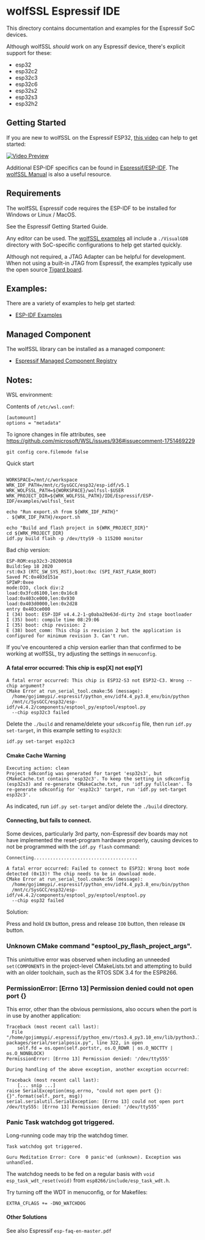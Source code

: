 

# wolfSSL Espressif IDE

This directory contains documentation and examples for the Espressif SoC devices.

Although wolfSSL _should_ work on any Espressif device, there's explicit support for these:

- esp32
- esp32c2
- esp32c3
- esp32c6
- esp32s2
- esp32s3
- esp32h2


## Getting Started

If you are new to wolfSSL on the Espressif ESP32, [this video](https://www.youtube.com/watch?v=CzwA3ZBZBZ8)
can help to get started:

[![Video Preview](https://img.youtube.com/vi/CzwA3ZBZBZ8/0.jpg)](https://www.youtube.com/watch?v=CzwA3ZBZBZ8)

Additional ESP-IDF specifics can be found in [Espressif/ESP-IDF](./ESP-IDF/README.md). The [wolfSSL Manual](https://www.wolfssl.com/documentation/manuals/wolfssl/index.html) is also a useful
resource.

## Requirements

The wolfSSL Espressif code requires the ESP-IDF to be installed for
Windows or Linux / MacOS.

See the Espressif Getting Started Guide.

Any editor can be used.
The [wolfSSL examples](./ESP-IDF/examples/README.md) all include a `./VisualGDB` directory with SoC-specific configurations
to help get started quickly.

Although not required, a JTAG Adapter can be helpful for development.
When not using a built-in JTAG from Espressif, the examples typically
use the open source [Tigard board](https://github.com/tigard-tools/tigard#readme).

## Examples:

There are a variety of examples to help get started:

* [ESP-IDF Examples](./ESP-IDF/README.md)

## Managed Component

The wolfSSL library can be installed as a managed component:

* [Espressif Managed Component Registry](https://www.wolfssl.com/wolfssl-now-available-in-espressif-component-registry/)

## Notes:

WSL environment:

Contents of `/etc/wsl.conf`:
```text
[automount]
options = "metadata"
```

To ignore changes in file attributes, see https://github.com/microsoft/WSL/issues/936#issuecomment-1751469229

```
git config core.filemode false
```


Quick start
```

WORKSPACE=/mnt/c/workspace
WRK_IDF_PATH=/mnt/c/SysGCC/esp32/esp-idf/v5.1
WRK_WOLFSSL_PATH=${WORKSPACE}/wolfssl-$USER
WRK_PROJECT_DIR=${WRK_WOLFSSL_PATH}/IDE/Espressif/ESP-IDF/examples/wolfssl_test

echo "Run export.sh from ${WRK_IDF_PATH}"
. ${WRK_IDF_PATH}/export.sh

echo "Build and flash project in ${WRK_PROJECT_DIR}"
cd ${WRK_PROJECT_DIR}
idf.py build flash -p /dev/ttyS9 -b 115200 monitor
```

Bad chip version:

```
ESP-ROM:esp32c3-20200918
Build:Sep 18 2020
rst:0x3 (RTC_SW_SYS_RST),boot:0xc (SPI_FAST_FLASH_BOOT)
Saved PC:0x403d151e
SPIWP:0xee
mode:DIO, clock div:2
load:0x3fcd6100,len:0x16c8
load:0x403ce000,len:0x930
load:0x403d0000,len:0x2d28
entry 0x403ce000
I (34) boot: ESP-IDF v4.4.2-1-g0aba20e63d-dirty 2nd stage bootloader
I (35) boot: compile time 08:29:06
I (35) boot: chip revision: 2
E (38) boot_comm: This chip is revision 2 but the application is configured for minimum revision 3. Can't run.
```

If you've encountered a chip version earlier than that confirmed to be working
at wolfSSL, try adjusting the settings in `menuconfig`.

#### A fatal error occurred: This chip is esp[X] not esp[Y]

```
A fatal error occurred: This chip is ESP32-S3 not ESP32-C3. Wrong --chip argument?
CMake Error at run_serial_tool.cmake:56 (message):
  /home/gojimmypi/.espressif/python_env/idf4.4_py3.8_env/bin/python
  /mnt/c/SysGCC/esp32/esp-idf/v4.4.2/components/esptool_py/esptool/esptool.py
  --chip esp32c3 failed
```

Delete the `./build` and rename/delete your `sdkconfig` file, then run
`idf.py set-target`, in this example setting to `esp32c3`:

```bash
idf.py set-target esp32c3
```

#### Cmake Cache Warning

```
Executing action: clean
Project sdkconfig was generated for target 'esp32s3', but CMakeCache.txt contains 'esp32c3'. To keep the setting in sdkconfig (esp32s3) and re-generate CMakeCache.txt, run 'idf.py fullclean'. To re-generate sdkconfig for 'esp32c3' target, run 'idf.py set-target esp32c3'.
```

As indicated, run `idf.py set-target` and/or delete the `./build` directory.

#### Connecting, but fails to connect.

Some devices, particularly 3rd party, non-Espressif dev boards may not have implemented
the reset-program hardware properly, causing devices to not be programmed with the
`idf.py flash` command:

```
Connecting......................................

A fatal error occurred: Failed to connect to ESP32: Wrong boot mode detected (0x13)! The chip needs to be in download mode.
CMake Error at run_serial_tool.cmake:56 (message):
  /home/gojimmypi/.espressif/python_env/idf4.4_py3.8_env/bin/python
  /mnt/c/SysGCC/esp32/esp-idf/v4.4.2/components/esptool_py/esptool/esptool.py
  --chip esp32 failed
```

Solution:

Press and hold `EN` button, press and release `IO0` button, then release `EN` button.

### Unknown CMake command "esptool_py_flash_project_args".

This unintuitive error was observed when including an unneeded `set(COMPONENTS` in the project-level CMakeLists.txt
and attempting to build with an older toolchain, such as the RTOS SDK 3.4 for the ESP8266.

### PermissionError: [Errno 13] Permission denied could not open port {}

This error, other than the obvious permissions, also occurs when the port is in use by another application:

```text
Traceback (most recent call last):
  File "/home/gojimmypi/.espressif/python_env/rtos3.4_py3.10_env/lib/python3.10/site-packages/serial/serialposix.py", line 322, in open
    self.fd = os.open(self.portstr, os.O_RDWR | os.O_NOCTTY | os.O_NONBLOCK)
PermissionError: [Errno 13] Permission denied: '/dev/ttyS55'

During handling of the above exception, another exception occurred:

Traceback (most recent call last):
    [... snip ...]
raise SerialException(msg.errno, "could not open port {}: {}".format(self._port, msg))
serial.serialutil.SerialException: [Errno 13] could not open port /dev/ttyS55: [Errno 13] Permission denied: '/dev/ttyS55'
```
### Panic Task watchdog got triggered.

Long-running code may trip the watchdog timer.

```
Task watchdog got triggered.

Guru Meditation Error: Core  0 panic'ed (unknown). Exception was unhandled.
```

The watchdog needs to be fed on a regular basis
with `void esp_task_wdt_reset(void)` from `esp8266/include/esp_task_wdt.h`.

Try turning off the WDT in menuconfig, or for Makefiles:

```
EXTRA_CFLAGS += -DNO_WATCHDOG
```

#### Other Solutions

See also Espressif `esp-faq-en-master.pdf`
